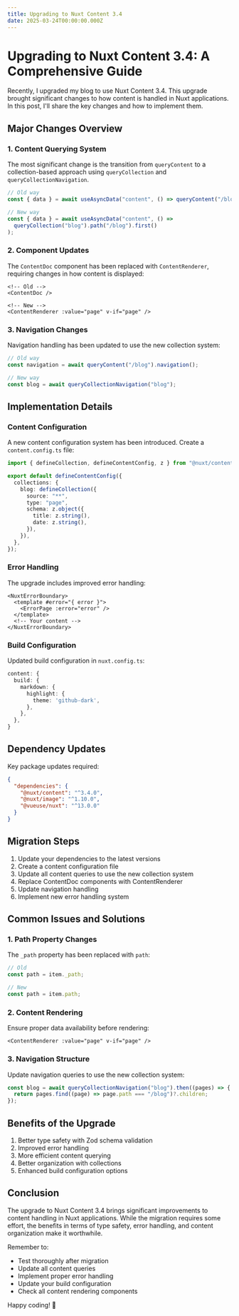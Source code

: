 ```yaml
---
title: Upgrading to Nuxt Content 3.4
date: 2025-03-24T00:00:00.000Z
---
```


# Upgrading to Nuxt Content 3.4: A Comprehensive Guide

Recently, I upgraded my blog to use Nuxt Content 3.4. This upgrade brought significant changes to how content is handled in Nuxt applications. In this post, I'll share the key changes and how to implement them.

## Major Changes Overview

### 1. Content Querying System

The most significant change is the transition from `queryContent` to a collection-based approach using `queryCollection` and `queryCollectionNavigation`.

```typescript
// Old way
const { data } = await useAsyncData("content", () => queryContent("/blog"));

// New way
const { data } = await useAsyncData("content", () =>
  queryCollection("blog").path("/blog").first()
);
```

### 2. Component Updates

The `ContentDoc` component has been replaced with `ContentRenderer`, requiring changes in how content is displayed:

```vue
<!-- Old -->
<ContentDoc />

<!-- New -->
<ContentRenderer :value="page" v-if="page" />
```

### 3. Navigation Changes

Navigation handling has been updated to use the new collection system:

```typescript
// Old way
const navigation = await queryContent("/blog").navigation();

// New way
const blog = await queryCollectionNavigation("blog");
```

## Implementation Details

### Content Configuration

A new content configuration system has been introduced. Create a `content.config.ts` file:

```typescript
import { defineCollection, defineContentConfig, z } from "@nuxt/content";

export default defineContentConfig({
  collections: {
    blog: defineCollection({
      source: "**",
      type: "page",
      schema: z.object({
        title: z.string(),
        date: z.string(),
      }),
    }),
  },
});
```

### Error Handling

The upgrade includes improved error handling:

```vue
<NuxtErrorBoundary>
  <template #error="{ error }">
    <ErrorPage :error="error" />
  </template>
  <!-- Your content -->
</NuxtErrorBoundary>
```

### Build Configuration

Updated build configuration in `nuxt.config.ts`:

```typescript
content: {
  build: {
    markdown: {
      highlight: {
        theme: 'github-dark',
      },
    },
  },
}
```

## Dependency Updates

Key package updates required:

```json
{
  "dependencies": {
    "@nuxt/content": "^3.4.0",
    "@nuxt/image": "^1.10.0",
    "@vueuse/nuxt": "^13.0.0"
  }
}
```

## Migration Steps

1. Update your dependencies to the latest versions
2. Create a content configuration file
3. Update all content queries to use the new collection system
4. Replace ContentDoc components with ContentRenderer
5. Update navigation handling
6. Implement new error handling system

## Common Issues and Solutions

### 1. Path Property Changes

The `_path` property has been replaced with `path`:

```typescript
// Old
const path = item._path;

// New
const path = item.path;
```

### 2. Content Rendering

Ensure proper data availability before rendering:

```vue
<ContentRenderer :value="page" v-if="page" />
```

### 3. Navigation Structure

Update navigation queries to use the new collection system:

```typescript
const blog = await queryCollectionNavigation("blog").then((pages) => {
  return pages.find((page) => page.path === "/blog")?.children;
});
```

## Benefits of the Upgrade

1. Better type safety with Zod schema validation
2. Improved error handling
3. More efficient content querying
4. Better organization with collections
5. Enhanced build configuration options

## Conclusion

The upgrade to Nuxt Content 3.4 brings significant improvements to content handling in Nuxt applications. While the migration requires some effort, the benefits in terms of type safety, error handling, and content organization make it worthwhile.

Remember to:

- Test thoroughly after migration
- Update all content queries
- Implement proper error handling
- Update your build configuration
- Check all content rendering components

Happy coding! 🚀
